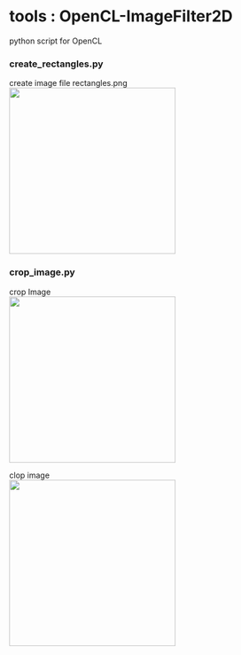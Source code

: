 tools : OpenCL-ImageFilter2D
===============

python script for OpenCL  <br/>

### create_rectangles.py 
create image file rectangles.png <br/>
<image src="https://raw.githubusercontent.com/ohwada/MAC_cpp_Samples/master/OpenCL-ImageFilter2D/images/rectangles.png" width="300" /><br/>

### crop_image.py
crop Image <br/>
<image src="https://raw.githubusercontent.com/ohwada/MAC_cpp_Samples/master/OpenCL-ImageFilter2D/result/flower_3x3.png" width="300" /><br/>

clop image <br/>
<image src="https://raw.githubusercontent.com/ohwada/MAC_cpp_Samples/master/OpenCL-ImageFilter2D/result/flower_3x3_crop.png" width="300" /><br/>

